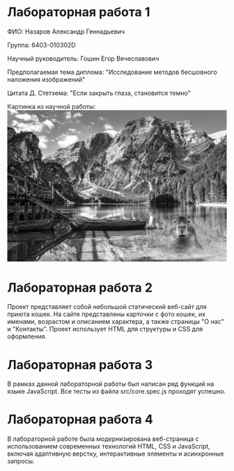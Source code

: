 # Лабораторная работа 1

ФИО: Назаров Александр Геннадьевич

Группа: 6403-010302D

Научный руководитель: Гошин Егор Вячеславович

Предполагаемая тема диплома: "Исследование методов бесшовного наложения изображений"

Цитата Д. Стетхема: "Если закрыть глаза, становится темно"

Картинка из научной работы:
![combined.png](combined.png)

# Лабораторная работа 2

Проект представляет собой небольшой статический веб-сайт для приюта кошек. На сайте представлены карточки с фото кошек, их именами, возрастом и описанием характера, а также страницы "О нас" и "Контакты". Проект использует HTML для структуры и CSS для оформления.

# Лабораторная работа 3

В рамках данной лабораторной работы был написан ряд функций на языке JavaScript. Все тесты из файла src/core.spec.js проходят успешно.

# Лабораторная работа 4

В лабораторной работе была модернизирована веб-страница с использованием современных технологий HTML, CSS и JavaScript, включая адаптивную верстку, интерактивные элементы и асинхронные запросы.
